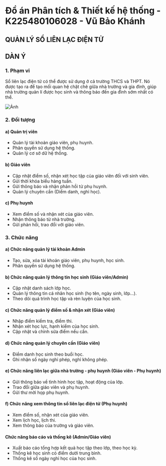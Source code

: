 # Đồ án Phân tích & Thiết kế hệ thống - K225480106028 - Vũ Bảo Khánh

## QUẢN LÝ SỔ LIÊN LẠC ĐIỆN TỬ

## DÀN Ý

### 1. Phạm vi

  Sổ liên lạc điện tử có thể được sử dụng ở cả trường THCS và THPT. Nó được tạo ra để tạo mối quan hệ chặt chẽ giữa nhà trường và gia đình, giúp nhà trường quản lí được học sinh và thông báo đến gia đình sớm nhất có thể.
  
![Ảnh](https://github.com/user-attachments/assets/685fba25-1238-4db1-b702-c0630bc19217)

### 2. Đối tượng

#### a) Quản trị viên

- Quản lý tài khoản giáo viên, phụ huynh.
- Phân quyền sử dụng hệ thống.
- Quản lý cơ sở dữ hệ thống.

#### b) Giáo viên

- Cập nhật điểm số, nhận xét học tập của giáo viên đối với sinh viên.
- Gửi thời khóa biểu hàng tuần.
- Gửi thông báo và nhận phản hồi từ phụ huynh.
- Quản lý chuyên cần (Diểm danh, nghỉ học).

#### c) Phụ huynh

- Xem điểm số và nhận xét của giáo viên.
- Nhận thông báo từ nhà trường.
- Gửi phản hồi, trao đổi với giáo viên.

### 3. Chức năng

#### a) Chức năng quản lý tài khoản Admin

- Tạo, sửa, xóa tài khoản giáo viên, phụ huynh, học sinh.
- Phân quyền sử dụng hệ thống.

#### b) Chức năng quản lý thông tin học sinh (Giáo viên/Admin)

- Cập nhật danh sách lớp học.
- Quản lý thông tin cá nhân học sinh (họ tên, ngày sinh, lớp...).
- Theo dõi quá trình học tập và rèn luyện của học sinh.

#### c) Chức năng quản lý điểm số & nhận xét (Giáo viên)

- Nhập điểm kiểm tra, điểm thi.
- Nhận xét học lực, hạnh kiểm của học sinh.
- Cập nhật và chỉnh sửa điểm nếu cần.

#### d) Chức năng quản lý chuyên cần (Giáo viên)

- Điểm danh học sinh theo buổi học.
- Ghi nhận số ngày nghỉ phép, nghỉ không phép.

#### e) Chức năng liên lạc giữa nhà trường - phụ huynh (Giáo viên - Phụ huynh)

- Gửi thông báo về tình hình học tập, hoạt động của lớp.
- Trao đổi giữa giáo viên và phụ huynh.
- Gửi thư mời họp phụ huynh.

#### f) Chức năng xem thông tin sổ liên lạc điện tử (Phụ huynh)

- Xem điểm số, nhận xét của giáo viên.
- Xem lịch học, lịch thi.
- Xem thông báo của trường và giáo viên.

#### Chức năng báo cáo và thống kê (Admin/Giáo viên)

- Xuất báo cáo tổng hợp kết quả học tập theo lớp, theo học kỳ.
- Thống kê học sinh có điểm dưới trung bình.
- Thống kê số ngày nghỉ học của học sinh.
